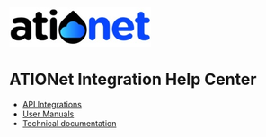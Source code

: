 ![ationetlogo](Content/Images/ATIOnetLogo_250x70.png) 
# ATIONet Integration Help Center


- [API Integrations](README_Integration.md)
- [User Manuals]()
- [Technical documentation]()
